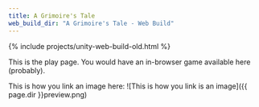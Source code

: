 ```yaml
---
title: A Grimoire's Tale
web_build_dir: "A Grimoire's Tale - Web Build"
---
```


{% include projects/unity-web-build-old.html %}

This is the play page. You would have an in-browser game available here (probably).

This is how you link an image here:
![This is how you link is an image]({{ page.dir }}preview.png)
